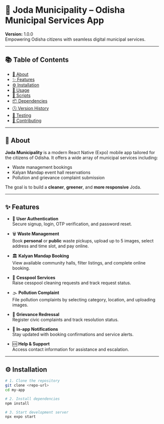 # 📱 Joda Municipality – Odisha Municipal Services App

**Version:** 1.0.0  
Empowering Odisha citizens with seamless digital municipal services.

---

## 📚 Table of Contents

- [📘 About](#about)
- [✨ Features](#features)
- [⚙️ Installation](#installation)
- [🚀 Usage](#usage)
- [🧰 Scripts](#scripts)
- [📦 Dependencies](#dependencies)
- [🕓 Version History](#version-history)
- [🧪 Testing](#testing)
- [🤝 Contributing](#contributing)

---

## 📘 About

**Joda Municipality** is a modern React Native (Expo) mobile app tailored for the citizens of Odisha. It offers a wide array of municipal services including:

- Waste management bookings  
- Kalyan Mandap event hall reservations  
- Pollution and grievance complaint submission  

The goal is to build a **cleaner**, **greener**, and **more responsive** Joda.

---

## ✨ Features

- 🔐 **User Authentication**  
  Secure signup, login, OTP verification, and password reset.

- 🗑️ **Waste Management**  
  Book **personal** or **public** waste pickups, upload up to 5 images, select address and time slot, and pay online.

- 🏛️ **Kalyan Mandap Booking**  
  View available community halls, filter listings, and complete online booking.

- 🚛 **Cesspool Services**  
  Raise cesspool cleaning requests and track request status.

- 🌫️ **Pollution Complaint**  
  File pollution complaints by selecting category, location, and uploading images.

- 📣 **Grievance Redressal**  
  Register civic complaints and track resolution status.

- 🔔 **In-app Notifications**  
  Stay updated with booking confirmations and service alerts.

- 🆘 **Help & Support**  
  Access contact information for assistance and escalation.

---

## ⚙️ Installation

```bash
# 1. Clone the repository
git clone <repo-url>
cd my-app

# 2. Install dependencies
npm install

# 3. Start development server
npx expo start
